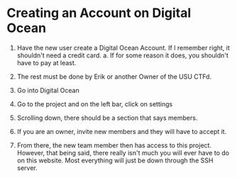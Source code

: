 # Creating an Account on Digital Ocean

1. Have the new user create a Digital Ocean Account. If I remember right, it shouldn't need a credit card.
    a. If for some reason it does, you shouldn't have to pay at least.
2. The rest must be done by Erik or another Owner of the USU CTFd.

3. Go into Digital Ocean
4. Go to the project and on the left bar, click on settings
5. Scrolling down, there should be a section that says members.
6. If you are an owner, invite new members and they will have to accept it.
7. From there, the new team member then has access to this project. However, that being said, there really isn't much you will ever have to do on this website. Most everything will just be down through the SSH server.
